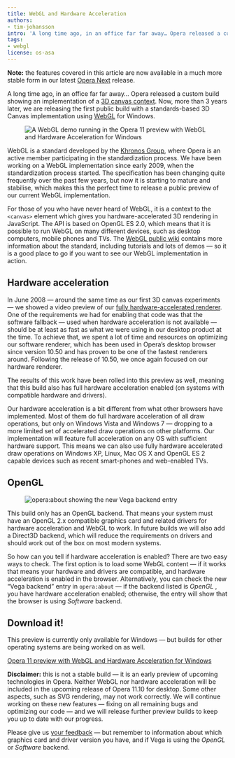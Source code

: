 ```yaml
---
title: WebGL and Hardware Acceleration
authors:
- tim-johansson
intro: 'A long time ago, in an office far far away… Opera released a custom build showing an implementation of a 3D canvas context. Now, more than 3 years later, we are releasing the first public build with a standards-based 3D canvas implementation using WebGL for Windows…'
tags:
- webgl
license: os-asa
---
```


**Note:** the features covered in this article are now available in a much more stable form in our latest [Opera Next][1] release.

[1]: http://www.opera.com/browser/next/

A long time ago, in an office far far away… Opera released a custom build showing an implementation of a [3D canvas context][2]. Now, more than 3 years later, we are releasing the first public build with a standards-based 3D Canvas implementation using [WebGL][3] for Windows.

<figure block="figure">
	<img elem="media" src="{{ page.id }}/webgl.png" alt="A WebGL demo running in the Opera 11 preview with WebGL and Hardware Acceleration for Windows">
</figure>

[2]: http://my.opera.com/timjoh/blog/2007/11/13/taking-the-canvas-to-another-dimension
[3]: http://www.khronos.org/webgl

WebGL is a standard developed by the [Khronos Group][5], where Opera is an active member participating in the standardization process. We have been working on a WebGL implementation since early 2009, when the standardization process started. The specification has been changing quite frequently over the past few years, but now it is starting to mature and stabilise, which makes this the perfect time to release a public preview of our current WebGL implementation.

[5]: http://www.khronos.org

For those of you who have never heard of WebGL, it is a context to the `<canvas>` element which gives you hardware-accelerated 3D rendering in JavaScript. The API is based on OpenGL ES 2.0, which means that it is possible to run WebGL on many different devices, such as desktop computers, mobile phones and TVs. The [WebGL public wiki][6] contains more information about the standard, including tutorials and lots of demos — so it is a good place to go if you want to see our WebGL implementation in action.

[6]: http://khronos.org/webgl/wiki/Main_Page

## Hardware acceleration

In June 2008 — around the same time as our first 3D canvas experiments — we showed a video preview of our [fully hardware-accelerated renderer][7]. One of the requirements we had for enabling that code was that the software fallback — used when hardware acceleration is not available — should be at least as fast as what we were using in our desktop product at the time. To achieve that, we spent a lot of time and resources on optimizing our software renderer, which has been used in Opera’s desktop browser since version 10.50 and has proven to be one of the fastest renderers around. Following the release of 10.50, we once again focused on our hardware renderer.

[7]: http://my.opera.com/core/blog/2008/06/05/engineering-seminar

The results of this work have been rolled into this preview as well, meaning that this build also has full hardware acceleration enabled (on systems with compatible hardware and drivers).

Our hardware acceleration is a bit different from what other browsers have implemented. Most of them do full hardware acceleration of all draw operations, but only on Windows Vista and Windows 7 — dropping to a more limited set of accelerated draw operations on other platforms. Our implementation will feature full acceleration on any OS with sufficient hardware support. This means we can also use fully hardware accelerated draw operations on Windows XP, Linux, Mac OS X and OpenGL ES 2 capable devices such as recent smart-phones and web-enabled TVs.

## OpenGL

<figure block="figure">
	<img elem="media" src="{{ page.id }}/opengl.png" alt="opera:about showing the new Vega backend entry">
</figure>

This build only has an OpenGL backend. That means your system must have an OpenGL 2.x compatible graphics card and related drivers for hardware acceleration and WebGL to work. In future builds we will also add a Direct3D backend, which will reduce the requirements on drivers and should work out of the box on most modern systems.

So how can you tell if hardware acceleration is enabled? There are two easy ways to check. The first option is to load some WebGL content — if it works that means your hardware and drivers are compatible, and hardware acceleration is enabled in the browser. Alternatively, you can check the new “Vega backend” entry in `opera:about` — if the backend listed is _OpenGL_ , you have hardware acceleration enabled; otherwise, the entry will show that the browser is using _Software_ backend.

## Download it!

This preview is currently only available for Windows — but builds for other operating systems are being worked on as well.

[Opera 11 preview with WebGL and Hardware Acceleration for Windows][9]

[9]: http://snapshot.opera.com/labs/webgl/Opera_1150_24661_WebGL_en.exe

**Disclaimer:** this is not a stable build — it is an early preview of upcoming technologies in Opera. Neither WebGL nor hardware acceleration will be included in the upcoming release of Opera 11.10 for desktop. Some other aspects, such as SVG rendering, may not work correctly. We will continue working on these new features — fixing on all remaining bugs and optimizing our code — and we will release further preview builds to keep you up to date with our progress.

Please give us [your feedback][10] — but remember to information about which graphics card and driver version you have, and if Vega is using the _OpenGL_ or _Software_ backend.

[10]: http://my.opera.com/core/blog/2011/02/28/webgl-and-hardware-acceleration-2#comments

